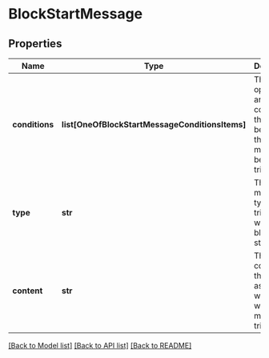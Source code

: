 # BlockStartMessage

## Properties
Name | Type | Description | Notes
------------ | ------------- | ------------- | -------------
**conditions** | **list[OneOfBlockStartMessageConditionsItems]** | This is an optional array of conditions that must be met for this message to be triggered. | [optional] 
**type** | **str** | This is the message type that is triggered when the block starts. | 
**content** | **str** | This is the content that the assistant will say when this message is triggered. | 

[[Back to Model list]](../README.md#documentation-for-models) [[Back to API list]](../README.md#documentation-for-api-endpoints) [[Back to README]](../README.md)

